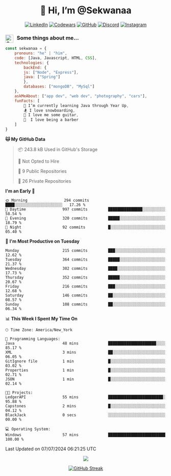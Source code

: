 <h1 align="center" style="font-size = 20px;">👋 Hi, I’m @Sekwanaa</h1>

<div align="center">
	
<a href="https://www.linkedin.com/in/chrisskchia/" target="blank">![LinkedIn](https://img.shields.io/badge/linkedin-%230077B5.svg?style=for-the-badge&logo=linkedin&logoColor=white)</a>
<a href="https://www.codewars.com/users/sekwanaa" target="blank">![Codewars](https://img.shields.io/badge/Codewars-B1361E?style=for-the-badge&logo=codewars&logoColor=grey)</a>
<a href="https://github.com/sekwanaa" target="blank">![GitHub](https://img.shields.io/badge/github-%23121011.svg?style=for-the-badge&logo=github&logoColor=white)</a>
<a href="https://discordapp.com/users/181891769414189056" target="blank">![Discord](https://img.shields.io/badge/Discord-%235865F2.svg?style=for-the-badge&logo=discord&logoColor=white)</a>
<a href="https://www.instagram.com/sekwanaa/" target="blank">![Instagram](https://img.shields.io/badge/Instagram-%23E4405F.svg?style=for-the-badge&logo=Instagram&logoColor=white)</a>

</div>

### <img align="left" alt="Coding" height="25" src="https://media.tenor.com/2aSuT7p_a_UAAAAi/peachcat-cat.gif"> &nbsp; Some things about me...

``` javascript
const sekwanaa = {
	pronouns: "he" | "him",
	code: [Java, Javascript, HTML, CSS],
	technologies: {
		backEnd: {
		js: ["Node", "Express"],
		java: ["Spring"]
		},
		databases: ["mongoDB", "MySql"]
	},
 	askMeAbout: ["app dev", "web dev", "photography", "cars"],
 	funFacts: [
		🌱 I’m currently learning Java through Year Up,
		🏂 I love snowboarding,
		🎸 I love me some guitar,
		💈  I love being a barber
	]
}
```
<!--Github Stats-->

<!--START_SECTION:waka-->
**🐱 My GitHub Data** 

> 📦 243.8 kB Used in GitHub's Storage 
 > 
> 🚫 Not Opted to Hire
 > 
> 📜 9 Public Repositories 
 > 
> 🔑 26 Private Repositories 
 > 
**I'm an Early 🐤** 

```text
🌞 Morning                294 commits         ████░░░░░░░░░░░░░░░░░░░░░   17.26 % 
🌆 Daytime                997 commits         ███████████████░░░░░░░░░░   58.54 % 
🌃 Evening                320 commits         █████░░░░░░░░░░░░░░░░░░░░   18.79 % 
🌙 Night                  92 commits          █░░░░░░░░░░░░░░░░░░░░░░░░   05.40 % 
```
📅 **I'm Most Productive on Tuesday** 

```text
Monday                   215 commits         ███░░░░░░░░░░░░░░░░░░░░░░   12.62 % 
Tuesday                  364 commits         █████░░░░░░░░░░░░░░░░░░░░   21.37 % 
Wednesday                302 commits         ████░░░░░░░░░░░░░░░░░░░░░   17.73 % 
Thursday                 352 commits         █████░░░░░░░░░░░░░░░░░░░░   20.67 % 
Friday                   216 commits         ███░░░░░░░░░░░░░░░░░░░░░░   12.68 % 
Saturday                 146 commits         ██░░░░░░░░░░░░░░░░░░░░░░░   08.57 % 
Sunday                   108 commits         ██░░░░░░░░░░░░░░░░░░░░░░░   06.34 % 
```


📊 **This Week I Spent My Time On** 

```text
🕑︎ Time Zone: America/New_York

💬 Programming Languages: 
Java                     48 mins             █████████████████████░░░░   85.17 % 
XML                      3 mins              ██░░░░░░░░░░░░░░░░░░░░░░░   06.05 % 
GitIgnore file           1 min               █░░░░░░░░░░░░░░░░░░░░░░░░   03.02 % 
Properties               1 min               █░░░░░░░░░░░░░░░░░░░░░░░░   02.71 % 
JSON                     1 min               █░░░░░░░░░░░░░░░░░░░░░░░░   02.14 % 

🐱‍💻 Projects: 
LedgerAPI                55 mins             ████████████████████████░   95.88 % 
Capstones                2 mins              █░░░░░░░░░░░░░░░░░░░░░░░░   04.12 % 
BlackJack                0 secs              ░░░░░░░░░░░░░░░░░░░░░░░░░   00.00 % 

💻 Operating System: 
Windows                  57 mins             █████████████████████████   100.00 % 
```


 Last Updated on 07/07/2024 06:21:25 UTC
<!--END_SECTION:waka-->


<div align="center">
	
![](https://komarev.com/ghpvc/?username=sekwanaa&label=GITHUB-VISITORS&style=for-the-badge&abbreviated=true)

<div>

[![GitHub Streak](https://github-readme-streak-stats.herokuapp.com/?user=sekwanaa)](https://git.io/streak-stats)
 
</div>
 
</div>


<!---
# CERTIFICATES
### Google IT Automation with Python Specialization

>***Coursera --- Issued September 2022***
Online certificate issued by Coursera building skills using Git, Github, and Python

### Google IT Support Certificate
>***Coursera --- Issued November 2021***
Online certificate issued by Coursera building foundational skills including
troubleshooting and customer service, networking, operating systems, system
administration, and security.
--->

<!---
Jiggly-sensation/Jiggly-sensation is a ✨ special ✨ repository because its `README.md` (this file) appears on your GitHub profile.
You can click the Preview link to take a look at your changes.
--->



